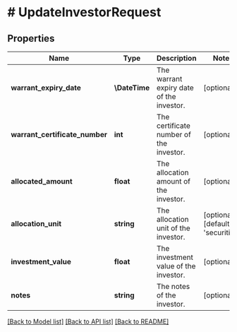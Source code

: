 # # UpdateInvestorRequest

## Properties

Name | Type | Description | Notes
------------ | ------------- | ------------- | -------------
**warrant_expiry_date** | **\DateTime** | The warrant expiry date of the investor. | [optional]
**warrant_certificate_number** | **int** | The certificate number of the investor. | [optional]
**allocated_amount** | **float** | The allocation amount of the investor. | [optional]
**allocation_unit** | **string** | The allocation unit of the investor. | [optional] [default to 'securities']
**investment_value** | **float** | The investment value of the investor. | [optional]
**notes** | **string** | The notes of the investor. | [optional]

[[Back to Model list]](../../README.md#models) [[Back to API list]](../../README.md#endpoints) [[Back to README]](../../README.md)
